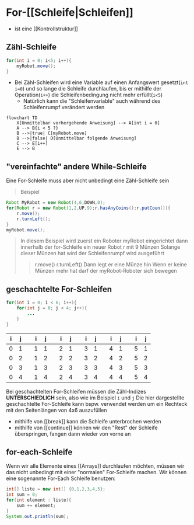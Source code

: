 # For-[[Schleife|Schleifen]]
- ist eine [[Kontrollstruktur]]
## Zähl-Schleife
```java
for(int i = 0; i<5; i++){
	myRobot.move();
}
```
- Bei Zähl-Schleifen wird eine Variable auf einen Anfangswert gesetzt(`int i=0`) und so lange die Schleife durchlaufen, bis er mithilfe der Operation(`i++`) die Schleifenbedingung nicht mehr erfüllt(`i<5`)
	- Natürlich kann die "Schleifenvariable" auch während des Schleifenrumpf verändert werden

```mermaid
flowchart TD
	X[Unmittelbar vorhergehende Anweisung] --> A[int i = 0]
	A --> B{i < 5 ?}
	B -->|true| C[myRobot.move]
	B -->|false| D[Unmittelbar folgende Anweisung]
	C --> E[i++]
	E --> B
```
## "vereinfachte" andere While-Schleife
Eine For-Schleife muss aber nicht unbedingt eine Zähl-Schleife sein
>Beispiel
```java
Robot MyRobot = new Robot(4,6,DOWN,0);
for(Robot r = new Robot(1,2,UP,9);r.hasAnyCoins();r.putCoun()){
	r.move();
	r.turnLeft();
}
myRobot.move();
```
>In diesem Beispiel wird zuerst ein Roboter myRobot eingerichtet
>dann innerhalb der for-Schleife ein neuer Robot r mit 9 Münzen
>Solange dieser Münzen hat
>wird der Schleifenrumpf wird ausgeführt
>>r.move()
>>r.turnLeft()
>Dann legt er eine Münze hin
>Wenn er keine Münzen mehr hat darf der myRobot-Roboter sich bewegen

## geschachtelte For-Schleifen
```java
for(int i = 0; i < 6; i++){
	for(int j = 0; j < 4; j++){
		...
	}
}
```
| i | j |   | i | j |   | i | j |   | i | j |   | i | j |   | i | j |
|---|---|---|---|---|---|---|---|---|---|---|---|---|---|---|---|---|
| 0 | 1 |   | 1 | 1 |   | 2 | 1 |   | 3 | 1 |   | 4 | 1 |   | 5 | 1 |
| 0 | 2 |   | 1 | 2 |   | 2 | 2 |   | 3 | 2 |   | 4 | 2 |   | 5 | 2 |
| 0 | 3 |   | 1 | 3 |   | 2 | 3 |   | 3 | 3 |   | 4 | 3 |   | 5 | 3 |
| 0 | 4 |   | 1 | 4 |   | 2 | 4 |   | 3 | 4 |   | 4 | 4 |   | 5 | 4 |
Bei geschachtelten For-Schleifen müssen die Zähl-Indizes **UNTERSCHIEDLICH** sein, also wie im Beispiel `i` und `j`
Die hier dargestellte geschachtelte For-Schleife kann bspw. verwendet werden um ein Rechteck mit den Seitenlängen von 4x6 auszufüllen 
- mithilfe von [[break]] kann die Schleife unterbrochen werden
- mithilfe von [[continue]] können wir den "Rest" der Schleife überspringen, fangen dann wieder von vorne an

## for-each-Schleife
Wenn wir alle Elemente eines [[Arrays]] durchlaufen möchten, müssen wir das nicht unbedingt mit einer "normalen" For-Schleife machen. Wir können eine sogenannte For-Each Schleife benutzen:
```java
int[] liste = new int[] {0,1,2,3,4,5};
int sum = 0;
for(int element : liste){
	sum += element;
}
System.out.println(sum);
```
